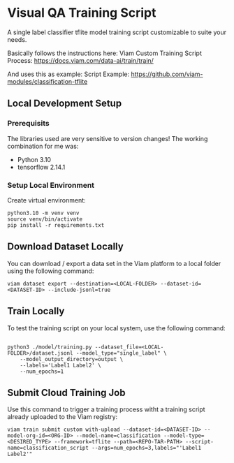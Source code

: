 # Visual QA Training Script

A single label classifier tflite model training script customizable to suite your needs.

Basically follows the instructions here:
Viam Custom Training Script Process: https://docs.viam.com/data-ai/train/train/

And uses this as example:
Script Example: https://github.com/viam-modules/classification-tflite

## Local Development Setup

### Prerequisits

The libraries used are very sensitive to version changes!
The working combination for me was:

- Python 3.10
- tensorflow 2.14.1

### Setup Local Environment

Create virtual environment:

```shell
python3.10 -m venv venv
source venv/bin/activate
pip install -r requirements.txt
```

## Download Dataset Locally

You can download / export a data set in the Viam platform to a local folder using the following command:

```shell
viam dataset export --destination=<LOCAL-FOLDER> --dataset-id=<DATASET-ID> --include-jsonl=true
```

## Train Locally

To test the training script on your local system, use the following command:

```shell

python3 ./model/training.py --dataset_file=<LOCAL-FOLDER>/dataset.jsonl --model_type="single_label" \
    --model_output_directory=output \
    --labels='Label1 Label2' \
    --num_epochs=1
```

## Submit Cloud Training Job

Use this command to trigger a training process witht a training script already uploaded to the Viam registry:

```shell
viam train submit custom with-upload --dataset-id=<DATASET-ID> --model-org-id=<ORG-ID> --model-name=classification --model-type=<DESIRED_TYPE> --framework=tflite --path=<REPO-TAR-PATH> --script-name=classification_script --args=num_epochs=3,labels="'Label1 Label2'"
```
